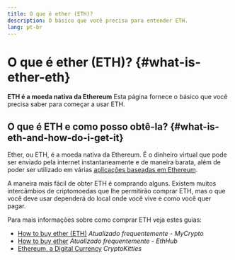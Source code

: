 ```yaml
---
title: O que é ether (ETH)?
description: O básico que você precisa para entender ETH.
lang: pt-br
---
```


# O que é ether (ETH)? {#what-is-ether-eth}

<div class="featured">

**ETH é a moeda nativa da Ethereum** Esta página fornece o básico que você precisa saber para começar a usar ETH.

</div>

## O que é ETH e como posso obtê-la? {#what-is-eth-and-how-do-i-get-it}

Ether, ou ETH, é a moeda nativa da Ethereum. É o dinheiro virtual que pode ser enviado pela internet instantaneamente e de maneira barata, além de poder ser utilizado em várias [aplicações baseadas em Ethereum](/dapps/).

A maneira mais fácil de obter ETH é comprando alguns. Existem muitos intercâmbios de criptomoedas que lhe permitirão comprar ETH, mas o que você deve usar dependerá do local onde você vive e como você quer pagar.

Para mais informações sobre como comprar ETH veja estes guias:

- [How to buy ether (ETH)](https://support.mycrypto.com/how-to/getting-started/how-to-buy-ether-with-usd) _Atualizado frequentemente - MyCrypto_
- [How to buy ether](https://docs.ethhub.io/using-ethereum/how-to-buy-ether/) _Atualizado frequentemente - EthHub_
- [Ethereum, a Digital Currency](https://www.cryptokitties.co/faq#ethereum-a-digital-currency) _CryptoKitties_

